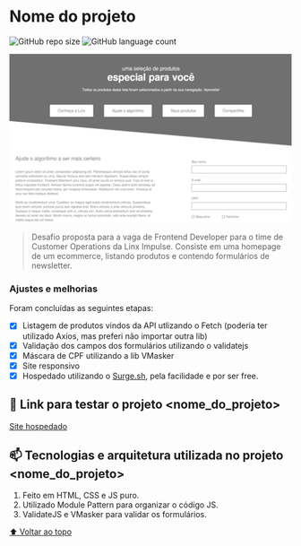 # Nome do projeto

<!---Esses são exemplos. Veja https://shields.io para outras pessoas ou para personalizar este conjunto de escudos. Você pode querer incluir dependências, status do projeto e informações de licença aqui--->

![GitHub repo size](https://img.shields.io/github/repo-size/iuricode/README-template?style=for-the-badge)
![GitHub language count](https://img.shields.io/github/languages/count/iuricode/README-template?style=for-the-badge)

<img src="screen.png" alt="Screen Application">

> Desafio proposta para a vaga de Frontend Developer para o time de Customer Operations da Linx Impulse. Consiste em uma homepage de um ecommerce, listando produtos e contendo formulários de newsletter.

### Ajustes e melhorias

Foram concluídas as seguintes etapas:

- [x] Listagem de produtos vindos da API utlizando o Fetch (poderia ter utilizado Axios, mas preferi não importar outra lib)
- [x] Validação dos campos dos formulários utilizando o validatejs
- [x] Máscara de CPF utilizando a lib VMasker
- [x] Site responsivo
- [x] Hospedado utilizando o [Surge.sh](https://surge.sh/), pela facilidade e por ser free.

## 🚀 Link para testar o projeto <nome_do_projeto>

[Site hospedado](http://front-end-challenge-linx.surge.sh/)

## 📫 Tecnologias e arquitetura utilizada no projeto <nome_do_projeto>

1. Feito em HTML, CSS e JS puro.
2. Utilizado Module Pattern para organizar o código JS.
3. ValidateJS e VMasker para validar os formulários.

[⬆ Voltar ao topo](#nome-do-projeto)<br>
